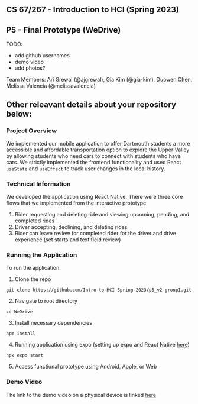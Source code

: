 ## CS 67/267 - Introduction to HCI (Spring 2023)

## P5 - Final Prototype (WeDrive)

TODO:

- add github usernames
- demo video
- add photos?

Team Members: Ari Grewal (@ajgrewal), Gia Kim (@gia-kim), Duowen Chen, Melissa Valencia (@melissavalencia)

## Other releavant details about your repository below:

### Project Overview

We implemented our mobile application to offer Dartmouth students a more accessible and affordable transportation option to explore the Upper Valley by allowing students who need cars to connect with students who have cars. We strictly implemented the frontend functionality and used React `useState` and `useEffect` to track user changes in the local history.

### Technical Information

We developed the application using React Native. There were three core flows that we implemented from the interactive prototype

1. Rider requesting and deleting ride and viewing upcoming, pending, and completed rides
2. Driver accepting, declining, and deleting rides
3. Rider can leave review for completed rider for the driver and drive experience (set starts and text field review)

### Running the Application

To run the application:

1. Clone the repo

```
git clone https://github.com/Intro-to-HCI-Spring-2023/p5_v2-group1.git
```

2. Navigate to root directory

```
cd WeDrive
```

3. Install necessary dependencies

```
npm install
```

4. Running application using expo (setting up expo and React Native [here](https://reactnative.dev/docs/environment-setup))

```
npx expo start
```

5. Access functional prototype using Android, Apple, or Web

### Demo Video

The link to the demo video on a physical device is linked [here](https://youtu.be/YhsfCruvyMA)
